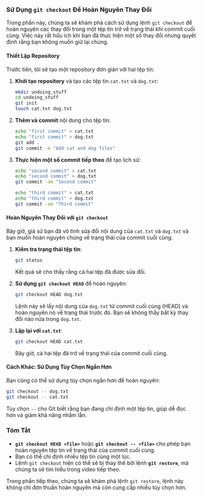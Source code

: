 ### Sử Dụng `git checkout` Để Hoàn Nguyên Thay Đổi

Trong phần này, chúng ta sẽ khám phá cách sử dụng lệnh `git checkout` để hoàn nguyên các thay đổi trong một tệp tin trở về trạng thái khi commit cuối cùng. Việc này rất hữu ích khi bạn đã thực hiện một số thay đổi nhưng quyết định rằng bạn không muốn giữ lại chúng.

#### Thiết Lập Repository

Trước tiên, tôi sẽ tạo một repository đơn giản với hai tệp tin:

1. **Khởi tạo repository** và tạo các tệp tin `cat.txt` và `dog.txt`:

   ```bash
   mkdir undoing_stuff
   cd undoing_stuff
   git init
   touch cat.txt dog.txt
   ```

2. **Thêm và commit** nội dung cho tệp tin:

   ```bash
   echo "first commit" > cat.txt
   echo "first commit" > dog.txt
   git add .
   git commit -m "Add cat and dog files"
   ```

3. **Thực hiện một số commit tiếp theo** để tạo lịch sử:

   ```bash
   echo "second commit" > cat.txt
   echo "second commit" > dog.txt
   git commit -am "Second commit"
   
   echo "third commit" > cat.txt
   echo "third commit" > dog.txt
   git commit -am "Third commit"
   ```

#### Hoàn Nguyên Thay Đổi với `git checkout`

Bây giờ, giả sử bạn đã vô tình sửa đổi nội dung của `cat.txt` và `dog.txt` và bạn muốn hoàn nguyên chúng về trạng thái của commit cuối cùng.

1. **Kiểm tra trạng thái tệp tin**:

   ```bash
   git status
   ```

   Kết quả sẽ cho thấy rằng cả hai tệp đã được sửa đổi.

2. **Sử dụng `git checkout HEAD`** để hoàn nguyên:

   ```bash
   git checkout HEAD dog.txt
   ```

   Lệnh này sẽ lấy nội dung của `dog.txt` từ commit cuối cùng (HEAD) và hoàn nguyên nó về trạng thái trước đó. Bạn sẽ không thấy bất kỳ thay đổi nào nữa trong `dog.txt`.

3. **Lặp lại với `cat.txt`**:

   ```bash
   git checkout HEAD cat.txt
   ```

   Bây giờ, cả hai tệp đã trở về trạng thái của commit cuối cùng.

#### Cách Khác: Sử Dụng Tùy Chọn Ngắn Hơn

Bạn cũng có thể sử dụng tùy chọn ngắn hơn để hoàn nguyên:

```bash
git checkout -- dog.txt
git checkout -- cat.txt
```

Tùy chọn `--` cho Git biết rằng bạn đang chỉ định một tệp tin, giúp dễ đọc hơn và giảm khả năng nhầm lẫn.

### Tóm Tắt

- **`git checkout HEAD <file>`** hoặc **`git checkout -- <file>`** cho phép bạn hoàn nguyên tệp tin về trạng thái của commit cuối cùng.
- Bạn có thể chỉ định nhiều tệp tin cùng một lúc.
- Lệnh `git checkout` hiện có thể sẽ bị thay thế bởi lệnh **`git restore`**, mà chúng ta sẽ tìm hiểu trong video tiếp theo.

Trong phần tiếp theo, chúng ta sẽ khám phá lệnh `git restore`, lệnh này không chỉ đơn thuần hoàn nguyên mà còn cung cấp nhiều tùy chọn hơn.
